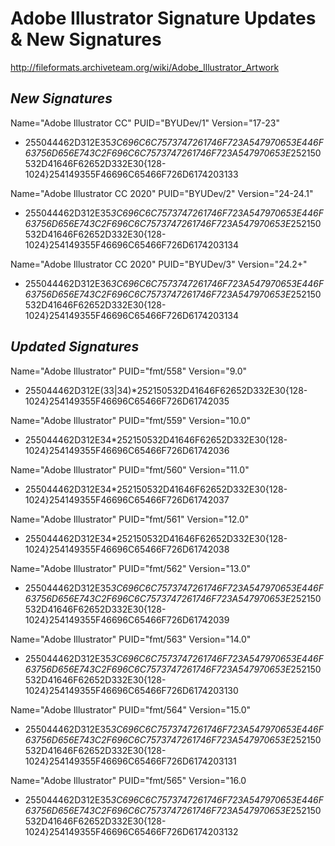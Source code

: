 # Adobe Illustrator Signature Updates & New Signatures
http://fileformats.archiveteam.org/wiki/Adobe_Illustrator_Artwork

## *New Signatures*

Name="Adobe Illustrator CC" PUID="BYUDev/1" Version="17-23"
- 255044462D312E35*3C696C6C7573747261746F723A547970653E446F63756D656E743C2F696C6C7573747261746F723A547970653E*252150532D41646F62652D332E30{128-1024}254149355F46696C65466F726D6174203133

Name="Adobe Illustrator CC 2020" PUID="BYUDev/2" Version="24-24.1"
- 255044462D312E35*3C696C6C7573747261746F723A547970653E446F63756D656E743C2F696C6C7573747261746F723A547970653E*252150532D41646F62652D332E30{128-1024}254149355F46696C65466F726D6174203134


Name="Adobe Illustrator CC 2020" PUID="BYUDev/3" Version="24.2+"
- 255044462D312E36*3C696C6C7573747261746F723A547970653E446F63756D656E743C2F696C6C7573747261746F723A547970653E*252150532D41646F62652D332E30{128-1024}254149355F46696C65466F726D6174203134

## *Updated Signatures*

Name="Adobe Illustrator" PUID="fmt/558" Version="9.0"
- 255044462D312E(33|34)*252150532D41646F62652D332E30{128-1024}254149355F46696C65466F726D61742035

Name="Adobe Illustrator" PUID="fmt/559" Version="10.0"
- 255044462D312E34*252150532D41646F62652D332E30{128-1024}254149355F46696C65466F726D61742036

Name="Adobe Illustrator" PUID="fmt/560" Version="11.0"
- 255044462D312E34*252150532D41646F62652D332E30{128-1024}254149355F46696C65466F726D61742037

Name="Adobe Illustrator" PUID="fmt/561" Version="12.0"
- 255044462D312E34*252150532D41646F62652D332E30{128-1024}254149355F46696C65466F726D61742038

Name="Adobe Illustrator" PUID="fmt/562" Version="13.0"
- 255044462D312E35*3C696C6C7573747261746F723A547970653E446F63756D656E743C2F696C6C7573747261746F723A547970653E*252150532D41646F62652D332E30{128-1024}254149355F46696C65466F726D61742039

Name="Adobe Illustrator" PUID="fmt/563" Version="14.0"
- 255044462D312E35*3C696C6C7573747261746F723A547970653E446F63756D656E743C2F696C6C7573747261746F723A547970653E*252150532D41646F62652D332E30{128-1024}254149355F46696C65466F726D6174203130

Name="Adobe Illustrator" PUID="fmt/564" Version="15.0"
- 255044462D312E35*3C696C6C7573747261746F723A547970653E446F63756D656E743C2F696C6C7573747261746F723A547970653E*252150532D41646F62652D332E30{128-1024}254149355F46696C65466F726D6174203131

Name="Adobe Illustrator" PUID="fmt/565" Version="16.0
- 255044462D312E35*3C696C6C7573747261746F723A547970653E446F63756D656E743C2F696C6C7573747261746F723A547970653E*252150532D41646F62652D332E30{128-1024}254149355F46696C65466F726D6174203132